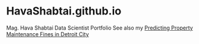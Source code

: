 # HavaShabtai.github.io
Mag. Hava Shabtai Data Scientist Portfolio
See also my [Predicting Property Maintenance Fines in Detroit City](https://github.com/HavaShabtai/HavaShabtai.github.io/blob/master/Understanding%20and%20Predicting%20Property%20Maintenance%20Fines%20in%20Detroit%20City.ipynb)
